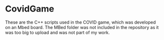 # CovidGame

These are the C++ scripts used in the COVID game, which was developed on an Mbed board. The MBed folder was not included in the repository as it was too big to upload and was not part of my work.
